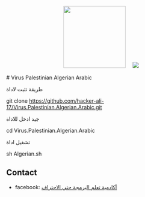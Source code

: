 <!-- Github README -->
<p align="center"><a href="https://github.com/hacker-ali-17">
<img height="165" src="https://github-readme-stats.vercel.app/api?username=htr-tech&show_icons=true&include_all_commits=true&theme=react&cache_seconds=3200&hide_border=true" /></a>
&nbsp;&nbsp;&nbsp;
<a href="https://github.com/hacker-ali-17"><img src="https://github-readme-stats.vercel.app/api/top-langs/?username=htr-tech&layout=compact&theme=react&hide_border=true" />
</a></p>
﻿#  Virus Palestinian Algerian Arabic

طريقة تثبت لاداة 

git clone https://github.com/hacker-ali-17/Virus.Palestinian.Algerian.Arabic.git


جيد ادخل للاداة 

cd Virus.Palestinian.Algerian.Arabic

تشغيل اداة 

sh Algerian.sh




## Contact

* facebook: [أكادمية تعلم البرمجة حتي الاحتراف
](https://www.facebook.com/Alloush.)
